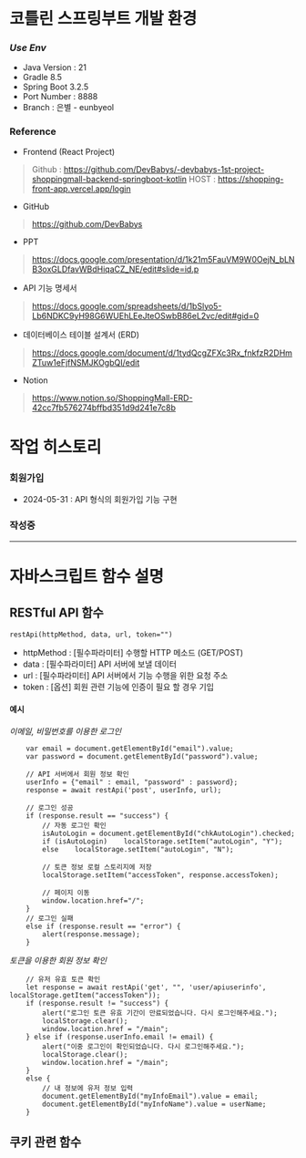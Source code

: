 # 코틀린 스프링부트 개발 환경
### *Use Env*
* Java Version : 21
* Gradle 8.5
* Spring Boot 3.2.5
* Port Number : 8888
* Branch : 은별 - eunbyeol

### Reference
* Frontend (React Project)
> Github : https://github.com/DevBabys/-devbabys-1st-project-shoppingmall-backend-springboot-kotlin
> HOST : https://shopping-front-app.vercel.app/login
* GitHub
>https://github.com/DevBabys
* PPT
> https://docs.google.com/presentation/d/1k21m5FauVM9W0OejN_bLNB3oxGLDfavWBdHiqaCZ_NE/edit#slide=id.p
* API 기능 명세서   
> https://docs.google.com/spreadsheets/d/1bSlyo5-Lb6NDKC9yH98G6WUEhLEeJteOSwbB86eL2vc/edit#gid=0
* 데이터베이스 테이블 설계서 (ERD)
> https://docs.google.com/document/d/1tydQcgZFXc3Rx_fnkfzR2DHmZTuw1eFjfNSMJKOgbQI/edit
* Notion
> https://www.notion.so/ShoppingMall-ERD-42cc7fb576274bffbd351d9d241e7c8b

# 작업 히스토리
### 회원가입
* 2024-05-31 : API 형식의 회원가입 기능 구현
### 작성중

---
# 자바스크립트 함수 설명
## RESTful API 함수
```
restApi(httpMethod, data, url, token="")
```
* httpMethod : [필수파라미터] 수행할 HTTP 메소드 (GET/POST)
* data : [필수파라미터] API 서버에 보낼 데이터
* url : [필수파라미터] API 서버에서 기능 수행을 위한 요청 주소
* token : [옵션] 회원 관련 기능에 인증이 필요 할 경우 기입   
#### 예시
_이메일, 비밀번호를 이용한 로그인_
```
    var email = document.getElementById("email").value;
    var password = document.getElementById("password").value;

    // API 서버에서 회원 정보 확인
    userInfo = {"email" : email, "password" : password};
    response = await restApi('post', userInfo, url);

    // 로그인 성공
    if (response.result == "success") {
        // 자동 로그인 확인
        isAutoLogin = document.getElementById("chkAutoLogin").checked;
        if (isAutoLogin)    localStorage.setItem("autoLogin", "Y");
        else    localStorage.setItem("autoLogin", "N");

        // 토큰 정보 로컬 스토리지에 저장
        localStorage.setItem("accessToken", response.accessToken);

        // 페이지 이동
        window.location.href="/";
    }
    // 로그인 실패
    else if (response.result == "error") {
        alert(response.message);
    }
```
_토큰을 이용한 회원 정보 확인_
```
    // 유저 유효 토큰 확인
    let response = await restApi('get', "", 'user/apiuserinfo', localStorage.getItem("accessToken"));
    if (response.result != "success") {
        alert("로그인 토큰 유효 기간이 만료되었습니다. 다시 로그인해주세요.");
        localStorage.clear();
        window.location.href = "/main";
    } else if (response.userInfo.email != email) {
        alert("이중 로그인이 확인되었습니다. 다시 로그인해주세요.");
        localStorage.clear();
        window.location.href = "/main";
    }
    else {
        // 내 정보에 유저 정보 입력
        document.getElementById("myInfoEmail").value = email;
        document.getElementById("myInfoName").value = userName;
    }
```

## 쿠키 관련 함수
